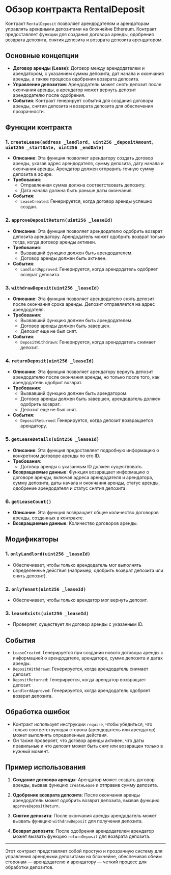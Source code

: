# Обзор контракта RentalDeposit

Контракт `RentalDeposit` позволяет арендодателям и арендаторам управлять арендными депозитами на блокчейне Ethereum. Контракт предоставляет функции для создания договора аренды, одобрения возврата депозита, снятия депозита и возврата депозита арендатором.

## Основные концепции

- **Договор аренды (Lease)**: Договор между арендодателем и арендатором, с указанием суммы депозита, дат начала и окончания аренды, а также процесса одобрения возврата депозита.
- **Управление депозитом**: Арендодатель может снять депозит после окончания аренды, а арендатор может вернуть депозит арендодателю после одобрения.
- **События**: Контракт генерирует события для создания договора аренды, снятия депозита и возврата депозита для обеспечения прозрачности.

## Функции контракта

### 1. `createLease(address _landlord, uint256 _depositAmount, uint256 _startDate, uint256 _endDate)`
- **Описание**: Эта функция позволяет арендатору создать договор аренды, указав адрес арендодателя, сумму депозита, дату начала и окончания аренды. Арендатор должен отправить точную сумму депозита в эфире.
- **Требования**:
  - Отправленная сумма должна соответствовать депозиту.
  - Дата начала должна быть раньше даты окончания.
- **События**:
  - `LeaseCreated`: Генерируется, когда договор аренды успешно создан.

### 2. `approveDepositReturn(uint256 _leaseId)`
- **Описание**: Эта функция позволяет арендодателю одобрить возврат депозита арендатору. Арендодатель может одобрить возврат только тогда, когда договор аренды активен.
- **Требования**:
  - Вызвавший функцию должен быть арендодателем.
  - Договор аренды должен быть активен.
- **События**:
  - `LandlordApproved`: Генерируется, когда арендодатель одобряет возврат депозита.

### 3. `withdrawDeposit(uint256 _leaseId)`
- **Описание**: Эта функция позволяет арендодателю снять депозит после окончания срока аренды. Депозит отправляется на адрес арендодателя.
- **Требования**:
  - Вызвавший функцию должен быть арендодателем.
  - Договор аренды должен быть завершен.
  - Депозит еще не был снят.
- **События**:
  - `DepositWithdrawn`: Генерируется, когда арендодатель снимает депозит.

### 4. `returnDeposit(uint256 _leaseId)`
- **Описание**: Эта функция позволяет арендатору вернуть депозит арендодателю после окончания аренды, но только после того, как арендодатель одобрит возврат.
- **Требования**:
  - Вызвавший функцию должен быть арендатором.
  - Договор аренды должен быть завершен, арендодатель должен одобрить возврат.
  - Депозит еще не был снят.
- **События**:
  - `DepositReturned`: Генерируется, когда депозит возвращается арендатору.

### 5. `getLeaseDetails(uint256 _leaseId)`
- **Описание**: Эта функция предоставляет подробную информацию о конкретном договоре аренды по его ID.
- **Требования**:
  - Договор аренды с указанным ID должен существовать.
- **Возвращаемые данные**: Функция возвращает информацию о договоре аренды, включая адреса арендодателя и арендатора, сумму депозита, даты начала и окончания аренды, статус аренды, одобрение арендодателя и статус снятия депозита.

### 6. `getLeaseCount()`
- **Описание**: Эта функция возвращает общее количество договоров аренды, созданных в контракте.
- **Возвращаемые данные**: Количество договоров аренды.

## Модификаторы

### 1. `onlyLandlord(uint256 _leaseId)`
- Обеспечивает, чтобы только арендодатель мог выполнять определенные действия (например, одобрить возврат депозита или снять депозит).

### 2. `onlyTenant(uint256 _leaseId)`
- Обеспечивает, чтобы только арендатор мог вернуть депозит.

### 3. `leaseExists(uint256 _leaseId)`
- Проверяет, существует ли договор аренды с указанным ID.

## События

- `LeaseCreated`: Генерируется при создании нового договора аренды с информацией о арендодателе, арендаторе, сумме депозита и датах аренды.
- `DepositWithdrawn`: Генерируется, когда арендодатель снимает депозит.
- `DepositReturned`: Генерируется, когда арендатор возвращает депозит.
- `LandlordApproved`: Генерируется, когда арендодатель одобряет возврат депозита.

## Обработка ошибок

- Контракт использует инструкции `require`, чтобы убедиться, что только соответствующая сторона (арендодатель или арендатор) может выполнять определенные действия.
- Он также проверяет, что договор аренды активен, что даты правильные и что депозит может быть снят или возвращен только в нужный момент.

## Пример использования

1. **Создание договора аренды**: Арендатор может создать договор аренды, вызвав функцию `createLease` и отправив сумму депозита.
   
2. **Одобрение возврата депозита**: После окончания аренды арендодатель может одобрить возврат депозита, вызвав функцию `approveDepositReturn`.
   
3. **Снятие депозита**: После окончания аренды арендодатель может вызвать функцию `withdrawDeposit` для получения депозита.

4. **Возврат депозита**: После одобрения арендодателем арендатор может вызвать функцию `returnDeposit` для возврата депозита.

---

Этот контракт представляет собой простую и прозрачную систему для управления арендными депозитами на блокчейне, обеспечивая обеим сторонам — арендодателю и арендатору — четкий процесс для обработки депозитов.
